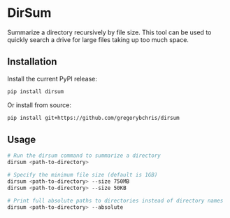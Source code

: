 # DirSum

Summarize a directory recursively by file size. This tool can be used to quickly search a drive for large files taking up too much space.

## Installation

Install the current PyPI release:

```bash
pip install dirsum
```

Or install from source:

```bash
pip install git+https://github.com/gregorybchris/dirsum
```

## Usage

```bash
# Run the dirsum command to summarize a directory
dirsum <path-to-directory>

# Specify the minimum file size (default is 1GB)
dirsum <path-to-directory> --size 750MB
dirsum <path-to-directory> --size 50KB

# Print full absolute paths to directories instead of directory names
dirsum <path-to-directory> --absolute
```
